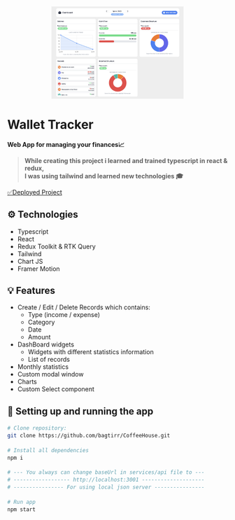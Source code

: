 <div align="center"><img src="./preview.png" width="60%" alt="preview"/></div>

# Wallet Tracker
**Web App for managing your finances📈**
<br>
> **While creating this project i learned and trained typescript in react & redux,
> <br>
> I was using tailwind and learned new technologies 🎓**


[✅Deployed Project](https://wallet-tracker-bagtirr.vercel.app)

## ⚙ Technologies
- Typescript
- React
- Redux Toolkit & RTK Query
- Tailwind
- Chart JS
- Framer Motion

## 💡 Features
- Create / Edit / Delete Records which contains:
   - Type (income / expense)
   - Category
   - Date
   - Amount
- DashBoard widgets
  - Widgets with different statistics information
  - List of records
- Monthly statistics
- Custom modal window
- Charts
- Custom Select component

## 🔌 Setting up and running the app

```bash
# Clone repository:
git clone https://github.com/bagtirr/CoffeeHouse.git

# Install all dependencies
npm i

# --- You always can change baseUrl in services/api file to ---
# ------------------ http://localhost:3001 --------------------
# ---------------- For using local json server ----------------

# Run app
npm start
```
